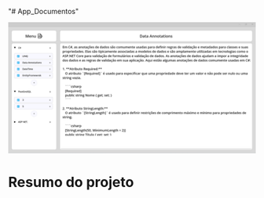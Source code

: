 "# App_Documentos" 

<p align="center">
<img loading="lazy" src="https://raw.githubusercontent.com/Marcos-Jose-DV/App_Documentos/main/ImgGitHub/tela.png"/>
</p>
<h1>Resumo do projeto</h1>
